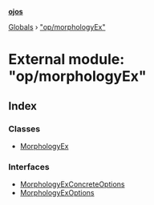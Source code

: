 **[ojos](../README.md)**

[Globals](../README.md) › ["op/morphologyEx"](_op_morphologyex_.md)

# External module: "op/morphologyEx"

## Index

### Classes

* [MorphologyEx](../classes/_op_morphologyex_.morphologyex.md)

### Interfaces

* [MorphologyExConcreteOptions](../interfaces/_op_morphologyex_.morphologyexconcreteoptions.md)
* [MorphologyExOptions](../interfaces/_op_morphologyex_.morphologyexoptions.md)